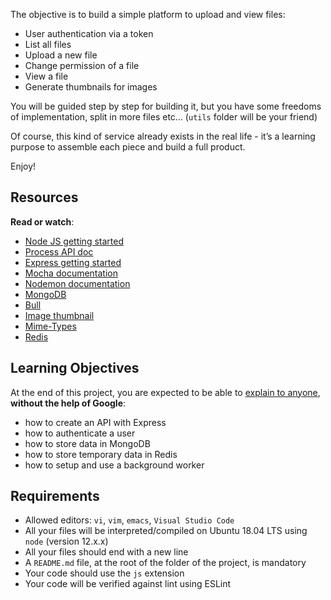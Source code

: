 <html>
<p>The objective is to build a simple platform to upload and view files:</p>

<ul>
<li>User authentication via a token </li>
<li>List all files</li>
<li>Upload a new file</li>
<li>Change permission of a file</li>
<li>View a file</li>
<li>Generate thumbnails for images</li>
</ul>

<p>You will be guided step by step for building it, but you have some freedoms of implementation, split in more files etc&hellip; (<code>utils</code> folder will be your friend)</p>

<p>Of course, this kind of service already exists in the real life - it&rsquo;s a learning purpose to assemble each piece and build a full product.</p>

<p>Enjoy!</p>

<h2>Resources</h2>

<p><strong>Read or watch</strong>:</p>

<ul>
<li><a href="/rltoken/buFPHJYnZjtOrTd610j6Og" title="Node JS getting started" target="_blank">Node JS getting started</a></li>
<li><a href="/rltoken/uYPplj2cPK8pcP0LtV6RuA" title="Process API doc" target="_blank">Process API doc</a></li>
<li><a href="/rltoken/SujfeWKCWmUMomfETjETEg" title="Express getting started" target="_blank">Express getting started</a></li>
<li><a href="/rltoken/FzEwplmoZiyGvkgKllZNJw" title="Mocha documentation" target="_blank">Mocha documentation</a></li>
<li><a href="/rltoken/pdNNTX0OLugbhxvP3sLgOw" title="Nodemon documentation" target="_blank">Nodemon documentation</a></li>
<li><a href="/rltoken/g1x7y_3GskzVAJBTXcSjmA" title="MongoDB" target="_blank">MongoDB</a></li>
<li><a href="/rltoken/NkHBpGrxnd0sK_fDPMbihg" title="Bull" target="_blank">Bull</a></li>
<li><a href="/rltoken/KX6cck2nyLpQOTDMLcwxLg" title="Image thumbnail" target="_blank">Image thumbnail</a></li>
<li><a href="/rltoken/j9B0Kc-4HDKLUe88ShbOjQ" title="Mime-Types" target="_blank">Mime-Types</a></li>
<li><a href="/rltoken/nqwKRszO8Tkj_ZWW1EFwGw" title="Redis" target="_blank">Redis</a></li>
</ul>

<h2>Learning Objectives</h2>

<p>At the end of this project, you are expected to be able to <a href="/rltoken/88vbnogJmkEoxqu-6wAXEw" title="explain to anyone" target="_blank">explain to anyone</a>, <strong>without the help of Google</strong>:</p>

<ul>
<li>how to create an API with Express</li>
<li>how to authenticate a user</li>
<li>how to store data in MongoDB</li>
<li>how to store temporary data in Redis</li>
<li>how to setup and use a background worker</li>
</ul>

<h2>Requirements</h2>

<ul>
<li>Allowed editors: <code>vi</code>, <code>vim</code>, <code>emacs</code>, <code>Visual Studio Code</code></li>
<li>All your files will be interpreted/compiled on Ubuntu 18.04 LTS using <code>node</code> (version 12.x.x)</li>
<li>All your files should end with a new line</li>
<li>A <code>README.md</code> file, at the root of the folder of the project, is mandatory</li>
<li>Your code should use the <code>js</code> extension</li>
<li>Your code will be verified against lint using ESLint</li>
</ul>
</html>
